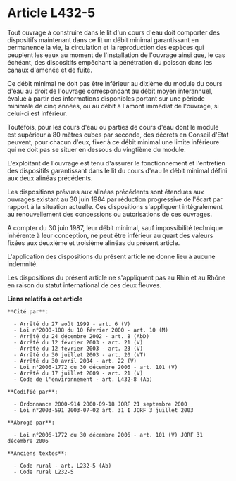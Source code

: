 # Article L432-5

Tout ouvrage à construire dans le lit d'un cours d'eau doit comporter des dispositifs maintenant dans ce lit un débit minimal
garantissant en permanence la vie, la circulation et la reproduction des espèces qui peuplent les eaux au moment de
l'installation de l'ouvrage ainsi que, le cas échéant, des dispositifs empêchant la pénétration du poisson dans les canaux
d'amenée et de fuite.

Ce débit minimal ne doit pas être inférieur au dixième du module du cours d'eau au droit de l'ouvrage correspondant au débit
moyen interannuel, évalué à partir des informations disponibles portant sur une période minimale de cinq années, ou au débit
à l'amont immédiat de l'ouvrage, si celui-ci est inférieur.

Toutefois, pour les cours d'eau ou parties de cours d'eau dont le module est supérieur à 80 mètres cubes par seconde, des
décrets en Conseil d'Etat peuvent, pour chacun d'eux, fixer à ce débit minimal une limite inférieure qui ne doit pas se
situer en dessous du vingtième du module.

L'exploitant de l'ouvrage est tenu d'assurer le fonctionnement et l'entretien des dispositifs garantissant dans le lit du
cours d'eau le débit minimal défini aux deux alinéas précédents.

Les dispositions prévues aux alinéas précédents sont étendues aux ouvrages existant au 30 juin 1984 par réduction progressive
de l'écart par rapport à la situation actuelle. Ces dispositions s'appliquent intégralement au renouvellement des concessions
ou autorisations de ces ouvrages.

A compter du 30 juin 1987, leur débit minimal, sauf impossibilité technique inhérente à leur conception, ne peut être
inférieur au quart des valeurs fixées aux deuxième et troisième alinéas du présent article.

L'application des dispositions du présent article ne donne lieu à aucune indemnité.

Les dispositions du présent article ne s'appliquent pas au Rhin et au Rhône en raison du statut international de ces deux
fleuves.

**Liens relatifs à cet article**

	**Cité par**:

	  - Arrêté du 27 août 1999 - art. 6 (V)
	  - Loi n°2000-108 du 10 février 2000 - art. 10 (M)
	  - Arrêté du 24 décembre 2002 - art. 8 (AbD)
	  - Arrêté du 12 février 2003 - art. 21 (V)
	  - Arrêté du 12 février 2003 - art. 23 (V)
	  - Arrêté du 30 juillet 2003 - art. 20 (VT)
	  - Arrêté du 30 avril 2004 - art. 22 (V)
	  - Loi n°2006-1772 du 30 décembre 2006 - art. 101 (V)
	  - Arrêté du 17 juillet 2009 - art. 21 (V)
	  - Code de l'environnement - art. L432-8 (Ab)

	**Codifié par**:

	  - Ordonnance 2000-914 2000-09-18 JORF 21 septembre 2000
	  - Loi n°2003-591 2003-07-02 art. 31 I JORF 3 juillet 2003

	**Abrogé par**:

	  - Loi n°2006-1772 du 30 décembre 2006 - art. 101 (V) JORF 31 décembre 2006

	**Anciens textes**:

	  - Code rural - art. L232-5 (Ab)
	  - Code rural L232-5
